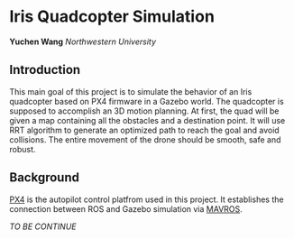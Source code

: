 # Iris Quadcopter Simulation
**Yuchen Wang**
*Northwestern University*


## Introduction
This main goal of this project is to simulate the behavior of an Iris quadcopter based on PX4 firmware in a Gazebo world. The quadcopter is supposed to accomplish an 3D motion planning. At first, the quad will be given a map containing all the obstacles and a destination point. It will use RRT algorithm to generate an optimized path to reach the goal and avoid collisions. The entire movement of the drone should be smooth, safe and robust.

## Background
[PX4](https://github.com/PX4/Firmware) is the autopilot control platfrom used in this project. It establishes the connection between ROS and Gazebo simulation via [MAVROS](https://github.com/mavlink/mavros).

*TO BE CONTINUE*